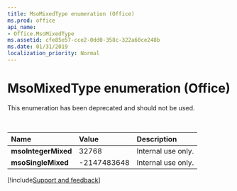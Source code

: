 ```yaml
---
title: MsoMixedType enumeration (Office)
ms.prod: office
api_name:
- Office.MsoMixedType
ms.assetid: cfe85e57-cce2-0dd0-358c-322a60ce248b
ms.date: 01/31/2019
localization_priority: Normal
---
```



# MsoMixedType enumeration (Office)

This enumeration has been deprecated and should not be used.

<br/>

|Name|Value|Description|
|:-----|:-----|:-----|
|**msoIntegerMixed**|32768|Internal use only.|
|**msoSingleMixed**|-2147483648|Internal use only.|

[!include[Support and feedback](~/includes/feedback-boilerplate.md)]